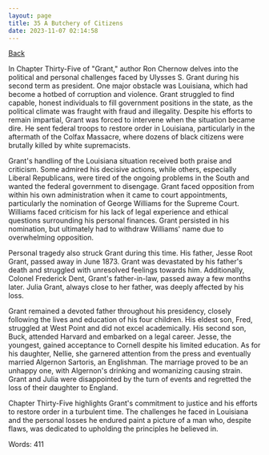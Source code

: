 ```yaml
---
layout: page
title: 35 A Butchery of Citizens
date: 2023-11-07 02:14:58
---
```


[Back](./)


In Chapter Thirty-Five of "Grant," author Ron Chernow delves into the political and personal challenges faced by Ulysses S. Grant during his second term as president. One major obstacle was Louisiana, which had become a hotbed of corruption and violence. Grant struggled to find capable, honest individuals to fill government positions in the state, as the political climate was fraught with fraud and illegality. Despite his efforts to remain impartial, Grant was forced to intervene when the situation became dire. He sent federal troops to restore order in Louisiana, particularly in the aftermath of the Colfax Massacre, where dozens of black citizens were brutally killed by white supremacists.

Grant's handling of the Louisiana situation received both praise and criticism. Some admired his decisive actions, while others, especially Liberal Republicans, were tired of the ongoing problems in the South and wanted the federal government to disengage. Grant faced opposition from within his own administration when it came to court appointments, particularly the nomination of George Williams for the Supreme Court. Williams faced criticism for his lack of legal experience and ethical questions surrounding his personal finances. Grant persisted in his nomination, but ultimately had to withdraw Williams' name due to overwhelming opposition.

Personal tragedy also struck Grant during this time. His father, Jesse Root Grant, passed away in June 1873. Grant was devastated by his father's death and struggled with unresolved feelings towards him. Additionally, Colonel Frederick Dent, Grant's father-in-law, passed away a few months later. Julia Grant, always close to her father, was deeply affected by his loss.

Grant remained a devoted father throughout his presidency, closely following the lives and education of his four children. His eldest son, Fred, struggled at West Point and did not excel academically. His second son, Buck, attended Harvard and embarked on a legal career. Jesse, the youngest, gained acceptance to Cornell despite his limited education. As for his daughter, Nellie, she garnered attention from the press and eventually married Algernon Sartoris, an Englishman. The marriage proved to be an unhappy one, with Algernon's drinking and womanizing causing strain. Grant and Julia were disappointed by the turn of events and regretted the loss of their daughter to England.

Chapter Thirty-Five highlights Grant's commitment to justice and his efforts to restore order in a turbulent time. The challenges he faced in Louisiana and the personal losses he endured paint a picture of a man who, despite flaws, was dedicated to upholding the principles he believed in.

Words: 411